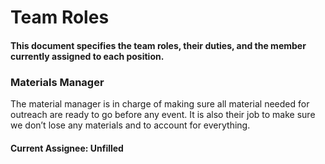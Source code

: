 # Team Roles
#### This document specifies the team roles, their duties, and the member currently assigned to each position.



### Materials Manager
The material manager is in charge of making sure all material needed for outreach are ready to go before any event. It is also their job to make sure we don’t lose any materials and to account for everything.
#### Current Assignee: Unfilled
